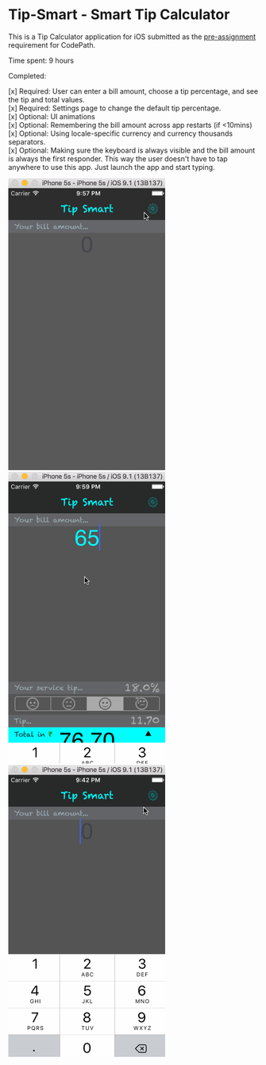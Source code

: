 # Tip-Smart - Smart Tip Calculator

This is a Tip Calculator application for iOS submitted as the [pre-assignment](https://gist.github.com/timothy1ee/7747214) requirement for CodePath.

Time spent: 9 hours

Completed:

[x] Required: User can enter a bill amount, choose a tip percentage, and see the tip and total values.  
[x] Required: Settings page to change the default tip percentage.  
[x] Optional: UI animations  
[x] Optional: Remembering the bill amount across app restarts (if <10mins)  
[x] Optional: Using locale-specific currency and currency thousands separators.  
[x] Optional: Making sure the keyboard is always visible and the bill amount is always the first responder. This way the user doesn't have to tap anywhere to use this app. Just launch the app and start typing.  

![Video Walkthrough required](https://github.com/vnu/Tip-Smart/blob/master/TipSmartDemo/TipSmart1.gif)
![Video Walkthrough optional](https://github.com/vnu/Tip-Smart/blob/master/TipSmartDemo/TipSmart2.gif)
![Video Walkthrough whole](https://github.com/vnu/Tip-Smart/blob/master/TipSmartDemo/TipSmart3.gif)



